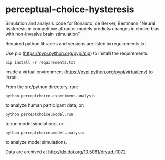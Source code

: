 # perceptual-choice-hysteresis
Simulation and analysis code for Bonaiuto, de Berker, Bestmann "Neural hysteresis in competitive attractor models predicts changes in choice bias with non-invasive brain stimulation"

Required python libraries and versions are listed in requirements.txt

Use pip (https://pypi.python.org/pypi/pip) to install the requirements:

    pip install -r requirements.txt

inside a virtual environment (https://pypi.python.org/pypi/virtualenv) to install.


From the src/python directory, run:

    python perceptchoice.experiment.analysis

to analyze human participant data, or:

    python perceptchoice.model.run

to run model simulations, or:

    python perceptchoice.model.analysis

to analyze model simulations.

Data are archived at http://dx.doi.org/10.5061/dryad.r1072
